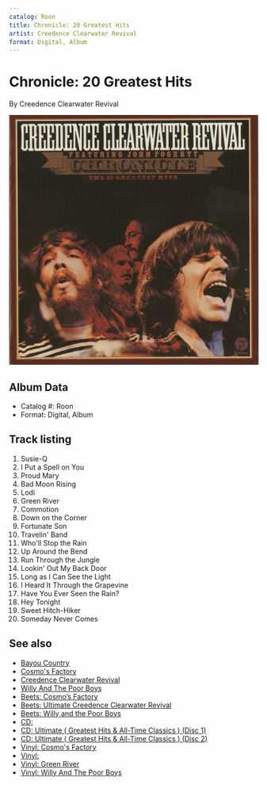 ```yaml
---
catalog: Roon
title: Chronicle: 20 Greatest Hits
artist: Creedence Clearwater Revival
format: Digital, Album
---
```


# Chronicle: 20 Greatest Hits

By Creedence Clearwater Revival

![](../../assets/albumcovers/Creedence_Clearwater_Revival-Chronicle-_20_Greatest_Hits.png)

## Album Data

- Catalog #: Roon
- Format: Digital, Album


## Track listing


1. Susie-Q
2. I Put a Spell on You
3. Proud Mary
4. Bad Moon Rising
5. Lodi
6. Green River
7. Commotion
8. Down on the Corner
9. Fortunate Son
10. Travelin' Band
11. Who'll Stop the Rain
12. Up Around the Bend
13. Run Through the Jungle
14. Lookin' Out My Back Door
15. Long as I Can See the Light
16. I Heard It Through the Grapevine
17. Have You Ever Seen the Rain?
18. Hey Tonight
19. Sweet Hitch-Hiker
20. Someday Never Comes


## See also

- [Bayou Country](Bayou_Country.md)
- [Cosmo's Factory](Cosmos_Factory.md)
- [Creedence Clearwater Revival](Creedence_Clearwater_Revival.md)
- [Willy And The Poor Boys](Willy_And_The_Poor_Boys.md)
- [Beets: Cosmo’s Factory](../../Beets/Creedence_Clearwater_Revival/Cosmo’s_Factory.md)
- [Beets: Ultimate Creedence Clearwater Revival](../../Beets/Creedence_Clearwater_Revival/Ultimate_Creedence_Clearwater_Revival.md)
- [Beets: Willy and the Poor Boys](../../Beets/Creedence_Clearwater_Revival/Willy_and_the_Poor_Boys.md)
- [CD: ](../../CD/Creedence_Clearwater_Revival/Creedence_Clearwater_Revival.md)
- [CD: Ultimate ( Greatest Hits & All-Time Classics ) (Disc 1)](../../CD/Creedence_Clearwater_Revival/Ultimate__Greatest_Hits_and_All-Time_Classics__Disc_1.md)
- [CD: Ultimate ( Greatest Hits & All-Time Classics ) (Disc 2)](../../CD/Creedence_Clearwater_Revival/Ultimate__Greatest_Hits_and_All-Time_Classics__Disc_2.md)
- [Vinyl: Cosmo's Factory](../../Vinyl/Creedence_Clearwater_Revival/Cosmos_Factory.md)
- [Vinyl: ](../../Vinyl/Creedence_Clearwater_Revival/Creedence_Clearwater_Revival.md)
- [Vinyl: Green River](../../Vinyl/Creedence_Clearwater_Revival/Green_River.md)
- [Vinyl: Willy And The Poor Boys](../../Vinyl/Creedence_Clearwater_Revival/Willy_And_The_Poor_Boys.md)

